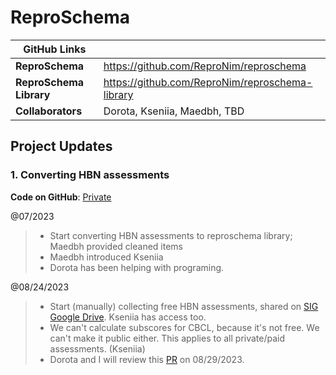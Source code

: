 # ReproSchema

| **GitHub Links** | |
| -------------- | ----------------------------- |
| **ReproSchema**  | https://github.com/ReproNim/reproschema |
| **ReproSchema Library**| https://github.com/ReproNim/reproschema-library |
| **Collaborators**| Dorota, Kseniia, Maedbh, TBD |

## Project Updates

### 1. Converting HBN assessments

**Code on GitHub**: [Private](https://github.com/yibeichan/hbn_practice/tree/main/reproschema)

@07/2023
> - Start converting HBN assessments to reproschema library; Maedbh provided cleaned items
> - Maedbh introduced Kseniia
> - Dorota has been helping with programing.

@08/24/2023
> - Start (manually) collecting free HBN assessments, shared on [SIG Google Drive](https://drive.google.com/drive/folders/19WaMiDkIfXoBbIP4DfMj57j0Q9IHq2E-?usp=drive_link). Kseniia has access too.
> - We can't calculate subscores for CBCL, because it's not free. We can't make it public either. This applies to all private/paid assessments. (Kseniia)
> - Dorota and I will review this [PR](https://github.com/ReproNim/reproschema-library/pull/67) on 08/29/2023.